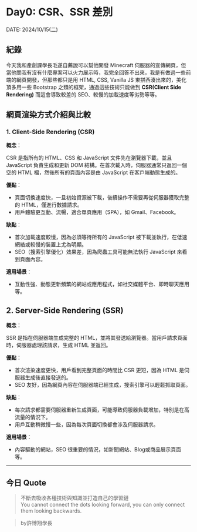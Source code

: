 # Day0: CSR、SSR 差別
DATE: 2024/10/15(二)   
## 紀錄
今天我和產創課學長毛遂自薦說可以幫他開發 Minecraft 伺服器的宣傳網頁，但當他問我有沒有什麼專案可以火力展示時，我完全回答不出來，我是有做過一些前端的網頁開發，但那些都只是用 HTML, CSS, Vanilla JS 東拼西湊出來的，美化頂多用一些 Bootstrap 之類的框架，通過這些技術只能做到 **CSR(Client Side Rendering)** 而這會導致較差的 SEO、較慢的加載速度等劣勢等等。

## 網頁渲染方式介紹與比較
### 1. Client-Side Rendering (CSR)
**概念**：  

CSR 是指所有的 HTML、CSS 和 JavaScript 文件先在瀏覽器下載，並且 JavaScript 負責生成和更新 DOM 結構。在首次載入時，伺服器通常只返回一個空的 HTML 檔，然後所有的頁面內容是由 JavaScript 在客戶端動態生成的。

**優點**：

- 頁面切換速度快，一旦初始資源被下載，後續操作不需要再從伺服器獲取完整的 HTML，僅進行數據請求。
- 用戶體驗更互動、流暢，適合單頁應用（SPA），如 Gmail、Facebook。

**缺點**：

- 首次加載速度較慢，因為必須等待所有的 JavaScript 被下載並執行，在低速網絡或較慢的裝置上尤為明顯。
- SEO（搜索引擎優化）效果差，因為爬蟲工具可能無法執行 JavaScript 來看到頁面內容。

**適用場景**：

- 互動性強、動態更新頻繁的網站或應用程式，如社交媒體平台、即時聊天應用等。

## 2. Server-Side Rendering (SSR)
**概念**：  

SSR 是指在伺服器端生成完整的 HTML，並將其發送給瀏覽器。當用戶請求頁面時，伺服器處理該請求，生成 HTML 並返回。

**優點**：

- 首次渲染速度更快，用戶看到完整頁面的時間比 CSR 更短，因為 HTML 是伺服器生成後直接發送的。
- SEO 友好，因為網頁內容在伺服器端已經生成，搜索引擎可以輕鬆抓取頁面。

**缺點**：

- 每次請求都需要伺服器重新生成頁面，可能導致伺服器負載增加，特別是在高流量的情況下。
- 用戶互動稍微慢一些，因為每次頁面切換都會涉及伺服器請求。

**適用場景**：

- 內容驅動的網站，SEO 很重要的情況，如新聞網站、Blog或商品展示頁面等。

---
## 今日 Quote  
> 不斷去吸收各種技術與知識並打造自己的學習鏈  
> You cannot connect the dots looking forward, you can only connect them looking backwards.  

> by許博翔學長


